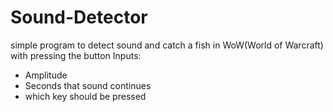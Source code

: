 # Sound-Detector
simple program to detect sound and catch a fish in WoW(World of Warcraft) with pressing the button
Inputs:
  * Amplitude
  * Seconds that sound continues
  * which key should be pressed
